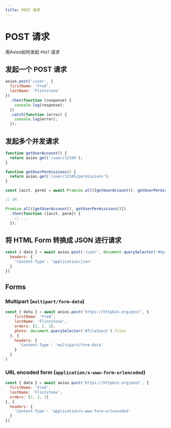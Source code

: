```yaml
---
title: POST 请求
---
```


# POST 请求

用Axios如何发起 `POST` 请求

## 发起一个 POST 请求

```javascript
axios.post('/user', {
  firstName: 'Fred',
  lastName: 'Flintstone'
})
  .then(function (response) {
    console.log(response);
  })
  .catch(function (error) {
    console.log(error);
  });
```

## 发起多个并发请求

```javascript
function getUserAccount() {
  return axios.get('/user/12345');
}

function getUserPermissions() {
  return axios.get('/user/12345/permissions');
}

const [acct, perm] = await Promise.all([getUserAccount(), getUserPermissions()]);

// OR

Promise.all([getUserAccount(), getUserPermissions()])
  .then(function ([acct, perm]) {
    // ...
  });
```

## 将 HTML Form 转换成 JSON 进行请求

```javascript
const { data } = await axios.post('/user', document.querySelector('#my-form'), {
  headers: {
    'Content-Type': 'application/json'
  }
})
```

## Forms

### Multipart (`multipart/form-data`)

```javascript
const { data } = await axios.post('https://httpbin.org/post', {
    firstName: 'Fred',
    lastName: 'Flintstone',
    orders: [1, 2, 3],
    photo: document.querySelector('#fileInput').files
  }, {
    headers: {
      'Content-Type': 'multipart/form-data'
    }
  }
)
```

### URL encoded form (`application/x-www-form-urlencoded`)

```javascript
const { data } = await axios.post('https://httpbin.org/post', {
  firstName: 'Fred',
  lastName: 'Flintstone',
  orders: [1, 2, 3]
}, {
  headers: {
    'Content-Type': 'application/x-www-form-urlencoded'
  }
})
```
